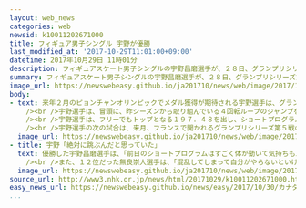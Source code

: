 ```yaml
---
layout: web_news
categories: web
newsid: k10011202671000
title: フィギュア男子シングル 宇野が優勝
last_modified_at: '2017-10-29T11:01:00+09:00'
datetime: 2017年10月29日 11時01分
description: フィギュアスケート男子シングルの宇野昌磨選手が、２８日、グランプリシリーズ第２戦、カナダ大会の後半のフリーに臨み、ショートプログラムとの合計で３００点を超える高得点をマークして優勝しました。
summary: フィギュアスケート男子シングルの宇野昌磨選手が、２８日、グランプリシリーズ第２戦、カナダ大会の後半のフリーに臨み、ショートプログラムとの合計で３００点を超える高得点をマークして優勝しました。
image_url: https://newswebeasy.github.io/ja201710/news/web/image/2017/10/29/K10011202671_1710291425_1710291437_01_02.jpg
body:
- text: 来年２月のピョンチャンオリンピックでメダル獲得が期待される宇野選手は、グランプリシリーズ第２戦のカナダ大会に出場し、前半のショートプログラムでトップに立ち、２８日、後半のフリーに臨みました。<br
    /><br />宇野選手は、冒頭に、昨シーズンから取り組んでいる４回転ループのジャンプを鮮やかに決めました。演技後半は、武器にしている４回転フリップで着氷が乱れたり、続く４回転トーループが回転不足になったりするミスが出ましたが、その後の３回の連続ジャンプをすべて決めて得点を重ねました。<br
    /><br />宇野選手は、フリーでもトップとなる１９７．４８を出し、ショートプログラムとの合計で３０１．１０の高得点をマークし、２位に４０点近い差をつけて優勝しました。<br
    /><br />宇野選手の次の試合は、来月、フランスで開かれるグランプリシリーズ第５戦の予定です。<br /><br />また、日本からもう１人出場した無良崇人選手はほとんどのジャンプでミスが出て得点を伸ばせず、ショートプログラムとの合計で１８６．６６となり、最下位の１２位でした。
  image_url: https://newswebeasy.github.io/ja201710/news/web/image/2017/10/29/K10011202671_1710291426_1710291437_01_03.jpg
- title: 宇野「絶対に跳ぶんだと思っていた」
  text: 優勝した宇野昌磨選手は、「前日のショートプログラムはすごく体が動いて気持ちも上がっていたが、きょうは半分くらいしか動いていないなと感じていた。体が疲れた状態で自分なりの演技ができたのでわりと満足している。後半のコンビネーションは、どんなきつくても体の軸が斜めになっても『絶対に跳ぶんだ』と思っていた。最後は疲れがあって全然動かなかったので自分の足に『動いて、走れよ』と言っていた。３００点をコンスタントに出せるようになったのは去年からの成長かなと思う」と満足そうに話していました。<br
    /><br />また、１２位だった無良崇人選手は、「混乱してしまって自分がやらないといけないことが何もできなかった。練習でもここまで崩れることはない。ここまで底を見るとどこまではい上がれるかなので全部崩して一からやり直したい」と話していました。
  image_url: https://newswebeasy.github.io/ja201710/news/web/image/2017/10/29/K10011202671_1710291425_1710291437_01_04.jpg
source_url: http://www3.nhk.or.jp/news/html/20171029/k10011202671000.html
easy_news_url: https://newswebeasy.github.io/news/easy/2017/10/30/カナダのフィギュアスケートの大会で宇野選手が優勝
...
```

